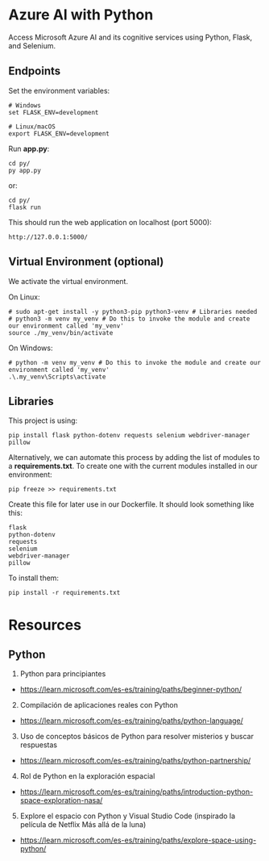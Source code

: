 # Azure AI with Python

Access Microsoft Azure AI and its cognitive services using Python, Flask, and Selenium.

## Endpoints

Set the environment variables:
```
# Windows
set FLASK_ENV=development
```
```
# Linux/macOS
export FLASK_ENV=development
```


Run <b>app.py</b>:
```
cd py/
py app.py
```
or:
```
cd py/
flask run
```

This should run the web application on localhost (port 5000):
```
http://127.0.0.1:5000/
```


## Virtual Environment (optional)

We activate the virtual environment.

On Linux:
```
# sudo apt-get install -y python3-pip python3-venv # Libraries needed
# python3 -m venv my_venv # Do this to invoke the module and create our environment called 'my_venv'
source ./my_venv/bin/activate
```
On Windows:
```
# python -m venv my_venv # Do this to invoke the module and create our environment called 'my_venv'
.\.my_venv\Scripts\activate
```

## Libraries

This project is using:
```
pip install flask python-dotenv requests selenium webdriver-manager pillow
```

Alternatively, we can automate this process by adding the list of modules to a <b>requirements.txt</b>. To create one with the current modules installed in our environment:
```
pip freeze >> requirements.txt
```

Create this file for later use in our Dockerfile. It should look something like this:
```
flask
python-dotenv
requests
selenium
webdriver-manager
pillow

```

To install them:
```
pip install -r requirements.txt
```

# Resources

## Python

1. Python para principiantes
* https://learn.microsoft.com/es-es/training/paths/beginner-python/

2. Compilación de aplicaciones reales con Python
* https://learn.microsoft.com/es-es/training/paths/python-language/

3. Uso de conceptos básicos de Python para resolver misterios y buscar respuestas
* https://learn.microsoft.com/es-es/training/paths/python-partnership/

4. Rol de Python en la exploración espacial
* https://learn.microsoft.com/es-es/training/paths/introduction-python-space-exploration-nasa/

5. Explore el espacio con Python y Visual Studio Code (inspirado la película de Netflix Más allá de la luna)
* https://learn.microsoft.com/es-es/training/paths/explore-space-using-python/
